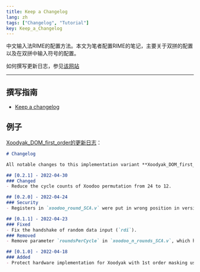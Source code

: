 ```yaml
---
title: Keep a Changelog
lang: zh
tags: ["Changelog", "Tutorial"]
key: Keep_a_Changelog
---
```


 中文输入法RIME的配置方法。本文为笔者配置RIME的笔记，主要关于双拼的配置以及在双拼中输入符号的配置。

如何撰写更新日志，参见[该网站](https://keepachangelog.com/zh-CN/1.0.0/)

<!--more-->

---

## 撰写指南

- [Keep a changelog](https://keepachangelog.com/zh-CN/1.0.0/)

## 例子

[Xoodyak_DOM_first_order的更新日志](https://github.com/ybhphoenix/THU_HWSec_LWC/blob/main/Hardware_Implementations/Xoodyak/Xoodyak_DOM_first_order/docs/CHANGELOG.md)：

```markdown
# Changelog

All notable changes to this implementation variant **Xoodyak_DOM_first_order** will be documented in this file.

## [0.2.1] - 2022-04-30
### Changed
- Reduce the cycle counts of Xoodoo permutation from 24 to 12.

## [0.2.0] - 2022-04-24
### Security
- Registers in `xoodoo_round_SCA.v` were put in wrong position in versions 0.1.x, leading to a side-channel leakage, which is fixed in this version.  

## [0.1.1] - 2022-04-23
### Fixed
- Fix the handshake of random data input (`rdi`).
### Removed
- Remove parameter `roundsPerCycle` in `xoodoo_n_rounds_SCA.v`, which has not been used and verified.

## [0.1.0] - 2022-04-18
### Added
- Protect hardware implementation for Xoodyak with 1st order masking using DOM.
```

